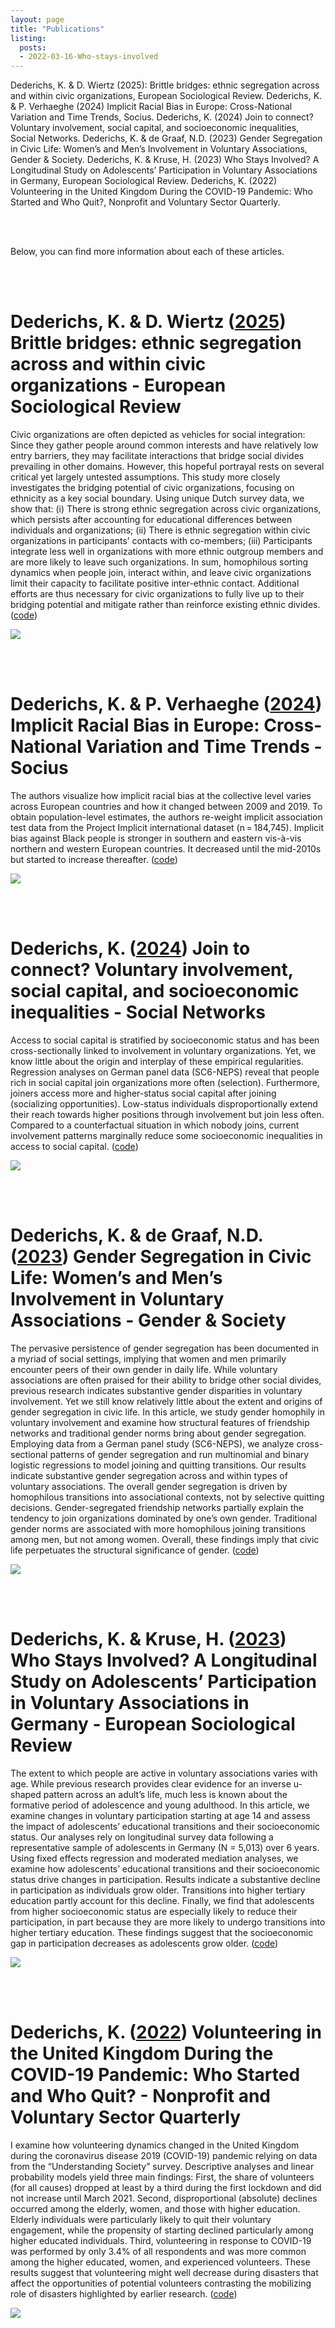 ```yaml
---
layout: page
title: "Publications"
listing:
  posts:
  - 2022-03-16-Who-stays-involved
---
```



Dederichs, K. & D. Wiertz (2025): Brittle bridges: ethnic segregation across and within civic organizations, European Sociological Review.
Dederichs, K. & P. Verhaeghe (2024) Implicit Racial Bias in Europe: Cross-National Variation and Time Trends, Socius.
Dederichs, K. (2024) Join to connect? Voluntary involvement, social capital, and socioeconomic inequalities, Social Networks.
Dederichs, K. & de Graaf, N.D. (2023) Gender Segregation in Civic Life: Women’s and Men’s Involvement in Voluntary Associations, Gender & Society.
Dederichs, K. & Kruse, H. (2023) Who Stays Involved? A Longitudinal Study on Adolescents’ Participation in Voluntary Associations in Germany, European Sociological Review.
Dederichs, K. (2022) Volunteering in the United Kingdom During the COVID-19 Pandemic: Who Started and Who Quit?, Nonprofit and Voluntary Sector Quarterly.

<br/><br/>

Below, you can find more information about each of these articles.  

<br/><br/>

# Dederichs, K. & D. Wiertz ([2025](https://doi.org/10.1093/esr/jcae047)) Brittle bridges: ethnic segregation across and within civic organizations - European Sociological Review 

Civic organizations are often depicted as vehicles for social integration: Since they gather people around common interests and have relatively low entry barriers, they may facilitate interactions that bridge social divides prevailing in other domains. However, this hopeful portrayal rests on several critical yet largely untested assumptions. This study more closely investigates the bridging potential of civic organizations, focusing on ethnicity as a key social boundary. Using unique Dutch survey data, we show that: (i) There is strong ethnic segregation across civic organizations, which persists after accounting for educational differences between individuals and organizations; (ii) There is ethnic segregation within civic organizations in participants’ contacts with co-members; (iii) Participants integrate less well in organizations with more ethnic outgroup members and are more likely to leave such organizations. In sum, homophilous sorting dynamics when people join, interact within, and leave civic organizations limit their capacity to facilitate positive inter-ethnic contact. Additional efforts are thus necessary for civic organizations to fully live up to their bridging potential and mitigate rather than reinforce existing ethnic divides. ([code](https://github.com/kasimirdederichs/Ethnic_Segregation_Civic_Organizations))

![](assets/brittle_bridges_fig1.jpg)

<br/><br/>

# Dederichs, K. & P. Verhaeghe ([2024](https://doi.org/10.1093/esr/jcae047)) Implicit Racial Bias in Europe: Cross-National Variation and Time Trends - Socius

The authors visualize how implicit racial bias at the collective level varies across European countries and how it changed between 2009 and 2019. To obtain population-level estimates, the authors re-weight implicit association test data from the Project Implicit international dataset (n = 184,745). Implicit bias against Black people is stronger in southern and eastern vis-à-vis northern and western European countries. It decreased until the mid-2010s but started to increase thereafter. ([code](https://github.com/kasimirdederichs/Implicit_Racial_Bias_In_Europe))

![](assets/implicit_bias_fig1.png)

<br/><br/>

# Dederichs, K. ([2024](https://doi.org/10.1016/j.socnet.2023.07.004)) Join to connect? Voluntary involvement, social capital, and socioeconomic inequalities - Social Networks

Access to social capital is stratified by socioeconomic status and has been cross-sectionally linked to involvement in voluntary organizations. Yet, we know little about the origin and interplay of these empirical regularities. Regression analyses on German panel data (SC6-NEPS) reveal that people rich in social capital join organizations more often (selection). Furthermore, joiners access more and higher-status social capital after joining (socializing opportunities). Low-status individuals disproportionally extend their reach towards higher positions through involvement but join less often. Compared to a counterfactual situation in which nobody joins, current involvement patterns marginally reduce some socioeconomic inequalities in access to social capital. ([code](https://github.com/kasimirdederichs/Volunteering_SocialCapital_SES))

![](assets/Join_to_connect_fig1.jpg)

<br/><br/>

# Dederichs, K. & de Graaf, N.D. ([2023](https://doi.org/10.1177/08912432231195075)) Gender Segregation in Civic Life: Women’s and Men’s Involvement in Voluntary Associations - Gender & Society

The pervasive persistence of gender segregation has been documented in a myriad of social settings, implying that women and men primarily encounter peers of their own gender in daily life. While voluntary associations are often praised for their ability to bridge other social divides, previous research indicates substantive gender disparities in voluntary involvement. Yet we still know relatively little about the extent and origins of gender segregation in civic life. In this article, we study gender homophily in voluntary involvement and examine how structural features of friendship networks and traditional gender norms bring about gender segregation. Employing data from a German panel study (SC6-NEPS), we analyze cross-sectional patterns of gender segregation and run multinomial and binary logistic regressions to model joining and quitting transitions. Our results indicate substantive gender segregation across and within types of voluntary associations. The overall gender segregation is driven by homophilous transitions into associational contexts, not by selective quitting decisions. Gender-segregated friendship networks partially explain the tendency to join organizations dominated by one’s own gender. Traditional gender norms are associated with more homophilous joining transitions among men, but not among women. Overall, these findings imply that civic life perpetuates the structural significance of gender. ([code](https://github.com/kasimirdederichs/GenderSegregation_CivicLife))

![](assets/gender_segregation_1.png)

<br/><br/>

# Dederichs, K. & Kruse, H. ([2023](https://academic.oup.com/esr/advance-article-abstract/doi/10.1093/esr/jcac013/6529441)) Who Stays Involved? A Longitudinal Study on Adolescents’ Participation in Voluntary Associations in Germany - European Sociological Review 

The extent to which people are active in voluntary associations varies with age. While previous research provides clear evidence for an inverse u-shaped pattern across an adult’s life, much less is known about the formative period of adolescence and young adulthood. In this article, we examine changes in voluntary participation starting at age 14 and assess the impact of adolescents’ educational transitions and their socioeconomic status. Our analyses rely on longitudinal survey data following a representative sample of adolescents in Germany (N = 5,013) over 6 years. Using fixed effects regression and moderated mediation analyses, we examine how adolescents’ educational transitions and their socioeconomic status drive changes in participation. Results indicate a substantive decline in participation as individuals grow older. Transitions into higher tertiary education partly account for this decline. Finally, we find that adolescents from higher socioeconomic status are especially likely to reduce their participation, in part because they are more likely to undergo transitions into higher tertiary education. These findings suggest that the socioeconomic gap in participation decreases as adolescents grow older. ([code](https://github.com/kasimirdederichs/Who_stays_involved)) 

![](assets/Who_stays_involved_Figure2.jpg)

<br/><br/>

# Dederichs, K. ([2022](https://journals.sagepub.com/doi/full/10.1177/08997640221122814#table-fn2-08997640221122814)) Volunteering in the United Kingdom During the COVID-19 Pandemic: Who Started and Who Quit? - Nonprofit and Voluntary Sector Quarterly 

I examine how volunteering dynamics changed in the United Kingdom during the coronavirus disease 2019 (COVID-19) pandemic relying on data from the “Understanding Society” survey. Descriptive analyses and linear probability models yield three main findings: First, the share of volunteers (for all causes) dropped at least by a third during the first lockdown and did not increase until March 2021. Second, disproportional (absolute) declines occurred among the elderly, women, and those with higher education. Elderly individuals were particularly likely to quit their voluntary engagement, while the propensity of starting declined particularly among higher educated individuals. Third, volunteering in response to COVID-19 was performed by only 3.4% of all respondents and was more common among the higher educated, women, and experienced volunteers. These results suggest that volunteering might well decrease during disasters that affect the opportunities of potential volunteers contrasting the mobilizing role of disasters highlighted by earlier research. ([code](https://github.com/kasimirdederichs/Volunteering_COVID))

![](assets/Volunteering_Covid_UK_Figure1.jpg)
